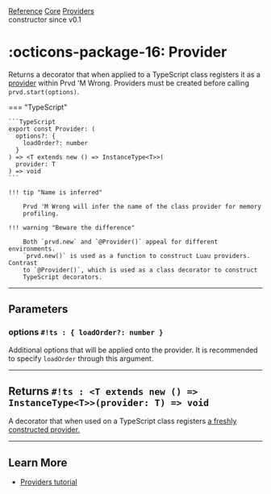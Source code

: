 <div class="pmwdoc-reference-breadcrumbs">
<a href="../../../">Reference</a>
<a href="../../">Core</a>
<a href="../">Providers</a>
</div>

<div class="pmwdoc-reference-tags">
<span class="pmwdoc-reference-highlight">constructor</span>
<span class="pmwdoc-reference-since">since v0.1</span>
</div>

# :octicons-package-16: Provider

Returns a decorator that when applied to a TypeScript class registers it as a
[provider](../types/provider.md) within Prvd 'M Wrong. Providers must be created
before calling `prvd.start(options)`.

=== "TypeScript"

    ```TypeScript
    export const Provider: (
      options?: {
        loadOrder?: number
      }
    ) => <T extends new () => InstanceType<T>>(
      provider: T
    ) => void
    ```

    !!! tip "Name is inferred"

        Prvd 'M Wrong will infer the name of the class provider for memory
        profiling.

    !!! warning "Beware the difference"

        Both `prvd.new` and `@Provider()` appeal for different environments.
        `prvd.new()` is used as a function to construct Luau providers. Contrast
        to `@Provider()`, which is used as a class decorator to construct
        TypeScript decorators.

---

## Parameters

### options `#!ts : { loadOrder?: number }`

Additional options that will be applied onto the provider. It is recommended to
specify `loadOrder` through this argument.

---

## Returns `#!ts : <T extends new () => InstanceType<T>>(provider: T) => void`

A decorator that when used on a TypeScript class registers [a freshly
constructed provider.](../types/provider.md)

---

## Learn More

- [Providers tutorial](../../../tutorials/fundamentals/providers.md)
